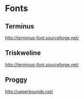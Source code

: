 # Fonts

## Terminus
http://terminus-font.sourceforge.net/

## Triskweline
http://terminus-font.sourceforge.net/

## Proggy
http://upperbounds.net/
